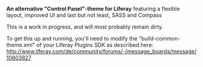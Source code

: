 **An alternative "Control Panel"-theme for Liferay** 
featuring a flexible layout, improved UI and last but not least, SASS and Compass

This is a work in progress, and will most probably remain dirty.

To get this up and running, you'll need to modify the "build-common-theme.xml" of your Liferay Plugins SDK as described here: http://www.liferay.com/de/community/forums/-/message_boards/message/10803827